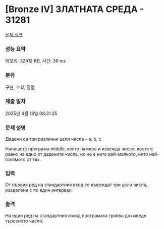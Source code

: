 # [Bronze IV] ЗЛАТНАТА СРЕДА - 31281 

[문제 링크](https://www.acmicpc.net/problem/31281) 

### 성능 요약

메모리: 32412 KB, 시간: 36 ms

### 분류

구현, 수학, 정렬

### 제출 일자

2025년 4월 18일 08:31:25

### 문제 설명

<p>Дадени са три различни цели числа – a, b, c.</p>

<p>Напишете програма middle, която намира и извежда число, което е равно на едно от дадените числа, но не е нито най-малкото, нито най-голямото от тях.</p>

### 입력 

 <p>От първия ред на стандартния вход се въвеждат три цели числа, разделени с по един интервал.</p>

### 출력 

 <p>На един ред на стандартния изход програмата трябва да изведе търсеното число.</p>


